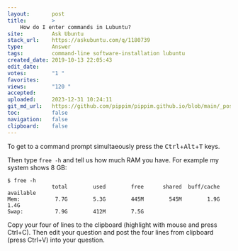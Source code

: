 ```yaml
---
layout:       post
title:        >
    How do I enter commands in Lubuntu?
site:         Ask Ubuntu
stack_url:    https://askubuntu.com/q/1180739
type:         Answer
tags:         command-line software-installation lubuntu
created_date: 2019-10-13 22:05:43
edit_date:    
votes:        "1 "
favorites:    
views:        "120 "
accepted:     
uploaded:     2023-12-31 10:24:11
git_md_url:   https://github.com/pippim/pippim.github.io/blob/main/_posts/2019/2019-10-13-How-do-I-enter-commands-in-Lubuntu_.md
toc:          false
navigation:   false
clipboard:    false
---
```


To get to a command prompt simultaeously press the <kbd>Ctrl</kbd>+<kbd>Alt</kbd>+<kbd>T</kbd> keys.

Then type `free -h` and tell us how much RAM you have. For example my system shows 8 GB:

``` 
$ free -h
              total        used        free      shared  buff/cache   available
Mem:           7.7G        5.3G        445M        545M        1.9G        1.4G
Swap:          7.9G        412M        7.5G
```

Copy your four of lines to the clipboard (highlight with mouse and press Ctrl+C). Then edit your question and post the four lines from clipboard (press Ctrl+V) into your question.
